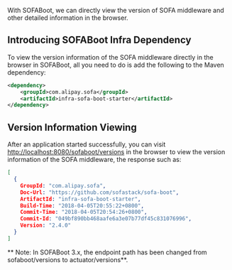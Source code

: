 ﻿With SOFABoot, we can directly view the version of SOFA middleware and other detailed information in the browser.

## Introducing SOFABoot Infra Dependency

To view the version information of the SOFA middleware directly in the browser in SOFABoot, all you need to do is add the following to the Maven dependency:

```xml
<dependency>
    <groupId>com.alipay.sofa</groupId>
    <artifactId>infra-sofa-boot-starter</artifactId>
</dependency>
```

## Version Information Viewing

After an application started successfully, you can visit [http://localhost:8080/sofaboot/versions](http://localhost:8080/sofaboot/versions) in the browser to view the version information of the SOFA middleware, the response such as:

```json
[
  {
    GroupId: "com.alipay.sofa",
    Doc-Url: "https://github.com/sofastack/sofa-boot",
    ArtifactId: "infra-sofa-boot-starter",
    Build-Time: "2018-04-05T20:55:22+0800",
    Commit-Time: "2018-04-05T20:54:26+0800",
    Commit-Id: "049bf890bb468aafe6a3e07b77df45c831076996",
    Version: "2.4.0"
  }
]
```
** Note: In SOFABoot 3.x, the endpoint path has been changed from sofaboot/versions to actuator/versions**.
